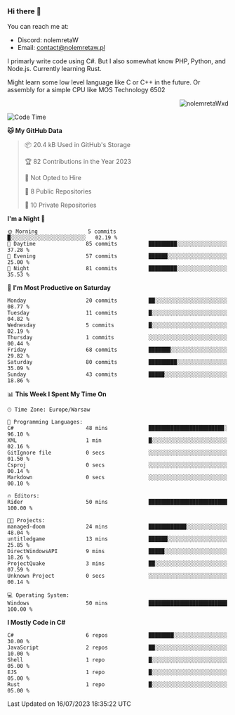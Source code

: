 ### Hi there 👋

You can reach me at:
 - Discord: nolemretaW
 - Email: contact@nolemretaw.pl
 
I primarly write code using C#. But I also somewhat know PHP, Python, and Node.js. Currently learning Rust.

Might learn some low level language like C or C++ in the future. Or assembly for a simple CPU like MOS Technology 6502
 
<p align="right"><img src="https://komarev.com/ghpvc/?username=nolemretaWxd&amp;label=Profile%20views&amp;color=0e75b6&amp;style=flat" alt="nolemretaWxd" /></p>

<!--START_SECTION:waka-->
![Code Time](http://img.shields.io/badge/Code%20Time-38%20hrs%2012%20mins-blue)

**🐱 My GitHub Data** 

> 📦 20.4 kB Used in GitHub's Storage 
 > 
> 🏆 82 Contributions in the Year 2023
 > 
> 🚫 Not Opted to Hire
 > 
> 📜 8 Public Repositories 
 > 
> 🔑 10 Private Repositories 
 > 
**I'm a Night 🦉** 

```text
🌞 Morning                5 commits           █░░░░░░░░░░░░░░░░░░░░░░░░   02.19 % 
🌆 Daytime                85 commits          █████████░░░░░░░░░░░░░░░░   37.28 % 
🌃 Evening                57 commits          ██████░░░░░░░░░░░░░░░░░░░   25.00 % 
🌙 Night                  81 commits          █████████░░░░░░░░░░░░░░░░   35.53 % 
```
📅 **I'm Most Productive on Saturday** 

```text
Monday                   20 commits          ██░░░░░░░░░░░░░░░░░░░░░░░   08.77 % 
Tuesday                  11 commits          █░░░░░░░░░░░░░░░░░░░░░░░░   04.82 % 
Wednesday                5 commits           █░░░░░░░░░░░░░░░░░░░░░░░░   02.19 % 
Thursday                 1 commits           ░░░░░░░░░░░░░░░░░░░░░░░░░   00.44 % 
Friday                   68 commits          ███████░░░░░░░░░░░░░░░░░░   29.82 % 
Saturday                 80 commits          █████████░░░░░░░░░░░░░░░░   35.09 % 
Sunday                   43 commits          █████░░░░░░░░░░░░░░░░░░░░   18.86 % 
```


📊 **This Week I Spent My Time On** 

```text
🕑︎ Time Zone: Europe/Warsaw

💬 Programming Languages: 
C#                       48 mins             ████████████████████████░   96.10 % 
XML                      1 min               █░░░░░░░░░░░░░░░░░░░░░░░░   02.16 % 
GitIgnore file           0 secs              ░░░░░░░░░░░░░░░░░░░░░░░░░   01.50 % 
Csproj                   0 secs              ░░░░░░░░░░░░░░░░░░░░░░░░░   00.14 % 
Markdown                 0 secs              ░░░░░░░░░░░░░░░░░░░░░░░░░   00.10 % 

🔥 Editors: 
Rider                    50 mins             █████████████████████████   100.00 % 

🐱‍💻 Projects: 
managed-doom             24 mins             ████████████░░░░░░░░░░░░░   48.04 % 
untitledgame             13 mins             ██████░░░░░░░░░░░░░░░░░░░   25.85 % 
DirectWindowsAPI         9 mins              █████░░░░░░░░░░░░░░░░░░░░   18.26 % 
ProjectQuake             3 mins              ██░░░░░░░░░░░░░░░░░░░░░░░   07.59 % 
Unknown Project          0 secs              ░░░░░░░░░░░░░░░░░░░░░░░░░   00.14 % 

💻 Operating System: 
Windows                  50 mins             █████████████████████████   100.00 % 
```

**I Mostly Code in C#** 

```text
C#                       6 repos             ████████░░░░░░░░░░░░░░░░░   30.00 % 
JavaScript               2 repos             ██░░░░░░░░░░░░░░░░░░░░░░░   10.00 % 
Shell                    1 repo              █░░░░░░░░░░░░░░░░░░░░░░░░   05.00 % 
EJS                      1 repo              █░░░░░░░░░░░░░░░░░░░░░░░░   05.00 % 
Rust                     1 repo              █░░░░░░░░░░░░░░░░░░░░░░░░   05.00 % 
```




 Last Updated on 16/07/2023 18:35:22 UTC
<!--END_SECTION:waka-->
